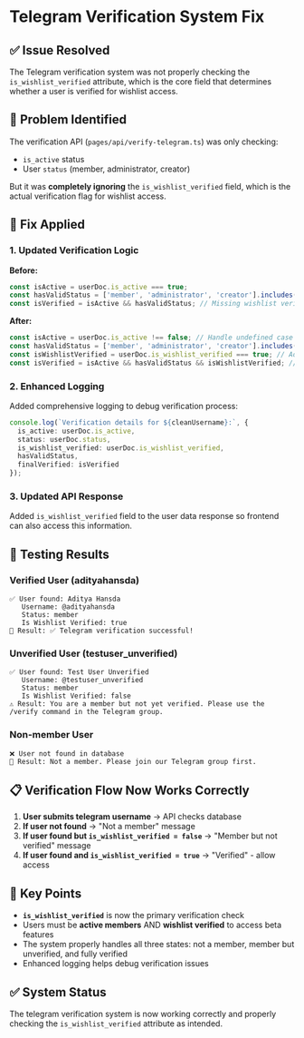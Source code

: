 # Telegram Verification System Fix

## ✅ Issue Resolved

The Telegram verification system was not properly checking the `is_wishlist_verified` attribute, which is the core field that determines whether a user is verified for wishlist access.

## 🐛 Problem Identified

The verification API (`pages/api/verify-telegram.ts`) was only checking:
- `is_active` status
- User `status` (member, administrator, creator)

But it was **completely ignoring** the `is_wishlist_verified` field, which is the actual verification flag for wishlist access.

## 🔧 Fix Applied

### 1. Updated Verification Logic

**Before:**
```typescript
const isActive = userDoc.is_active === true;
const hasValidStatus = ['member', 'administrator', 'creator'].includes(userDoc.status?.toLowerCase());
const isVerified = isActive && hasValidStatus; // Missing wishlist verification check!
```

**After:**
```typescript
const isActive = userDoc.is_active !== false; // Handle undefined case
const hasValidStatus = ['member', 'administrator', 'creator'].includes(userDoc.status?.toLowerCase());
const isWishlistVerified = userDoc.is_wishlist_verified === true; // Added this check!
const isVerified = isActive && hasValidStatus && isWishlistVerified; // Complete verification
```

### 2. Enhanced Logging

Added comprehensive logging to debug verification process:
```typescript
console.log(`Verification details for ${cleanUsername}:`, {
  is_active: userDoc.is_active,
  status: userDoc.status,
  is_wishlist_verified: userDoc.is_wishlist_verified,
  hasValidStatus,
  finalVerified: isVerified
});
```

### 3. Updated API Response

Added `is_wishlist_verified` field to the user data response so frontend can also access this information.

## 🧪 Testing Results

### Verified User (adityahansda)
```
✅ User found: Aditya Hansda
   Username: @adityahansda
   Status: member
   Is Wishlist Verified: true
🎉 Result: ✅ Telegram verification successful!
```

### Unverified User (testuser_unverified)
```
✅ User found: Test User Unverified
   Username: @testuser_unverified
   Status: member
   Is Wishlist Verified: false
⚠️ Result: You are a member but not yet verified. Please use the /verify command in the Telegram group.
```

### Non-member User
```
❌ User not found in database
🎯 Result: Not a member. Please join our Telegram group first.
```

## 📋 Verification Flow Now Works Correctly

1. **User submits telegram username** → API checks database
2. **If user not found** → "Not a member" message
3. **If user found but `is_wishlist_verified = false`** → "Member but not verified" message
4. **If user found and `is_wishlist_verified = true`** → "Verified" - allow access

## 🎯 Key Points

- **`is_wishlist_verified`** is now the primary verification check
- Users must be **active members** AND **wishlist verified** to access beta features
- The system properly handles all three states: not a member, member but unverified, and fully verified
- Enhanced logging helps debug verification issues

## ✅ System Status

The telegram verification system is now working correctly and properly checking the `is_wishlist_verified` attribute as intended.
